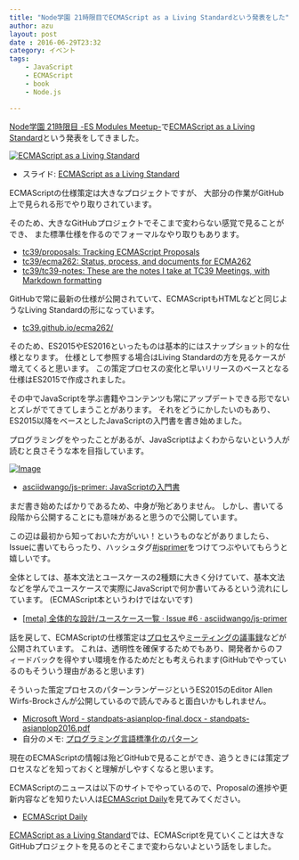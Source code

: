 ```yaml
---
title: "Node学園 21時限目でECMAScript as a Living Standardという発表をした"
author: azu
layout: post
date : 2016-06-29T23:32
category: イベント
tags:
    - JavaScript
    - ECMAScript
    - book
    - Node.js

---
```


[Node学園 21時限目 -ES Modules Meetup-](http://nodejs.connpass.com/event/34104/ "Node学園 21時限目 -ES Modules Meetup-")で[ECMAScript as a Living Standard](http://azu.github.io/slide/2016/node-es/ecmascript.html "ECMAScript as a Living Standard")という発表をしてきました。

[![ECMAScript as a Living Standard](https://monosnap.com/file/sWmJQbTd7YAKkFvPog7xozpPtHMOKF.png)](http://azu.github.io/slide/2016/node-es/ecmascript.html)

- スライド: [ECMAScript as a Living Standard](http://azu.github.io/slide/2016/node-es/ecmascript.html "ECMAScript as a Living Standard")

ECMAScriptの仕様策定は大きなプロジェクトですが、
大部分の作業がGitHub上で見られる形でやり取りされています。

そのため、大きなGitHubプロジェクトでそこまで変わらない感覚で見ることができ、
また標準仕様を作るのでフォーマルなやり取りもあります。

- [tc39/proposals: Tracking ECMAScript Proposals](https://github.com/tc39/proposals)
- [tc39/ecma262: Status, process, and documents for ECMA262](https://github.com/tc39/ecma262)
- [tc39/tc39-notes: These are the notes I take at TC39 Meetings, with Markdown formatting](https://github.com/tc39/tc39-notes/)

GitHubで常に最新の仕様が公開されていて、ECMAScriptもHTMLなどと同じようなLiving Standardの形になっています。

- [tc39.github.io/ecma262/](https://tc39.github.io/ecma262/ "ECMAScript® 2017 Language Specification")

そのため、ES2015やES2016といったものは基本的にはスナップショット的な仕様となります。
仕様として参照する場合はLiving Standardの方を見るケースが増えてくると思います。
この策定プロセスの変化と早いリリースのベースとなる仕様はES2015で作成されました。

その中でJavaScriptを学ぶ書籍やコンテンツも常にアップデートできる形でないとズレがでてきてしまうことがあります。
それをどうにかしたいのもあり、ES2015以降をベースとしたJavaScriptの入門書を書き始めました。

プログラミングをやったことがあるが、JavaScriptはよくわからないという人が読むと良さそうな本を目指しています。

[![Image](http://azu.github.io/slide/2016/node-es/img/js-primer.png)](https://github.com/asciidwango/js-primer "asciidwango/js-primer: JavaScriptの入門書")

- [asciidwango/js-primer: JavaScriptの入門書](https://github.com/asciidwango/js-primer "asciidwango/js-primer: JavaScriptの入門書")

まだ書き始めたばかりであるため、中身が殆どありません。
しかし、書いてる段階から公開することにも意味があると思うので公開しています。

この辺は最初から知っておいた方がいい！というものなどがありましたら、Issueに書いてもらったり、ハッシュタグ[#jsprimer](https://twitter.com/intent/tweet?hashtags=jsprimer)をつけてつぶやいてもらうと嬉しいです。

全体としては、基本文法とユースケースの2種類に大きく分けていて、基本文法などを学んでユースケースで実際にJavaScriptで何か書いてみるという流れにしています。
(ECMAScript本というわけではないです)

- [[meta] 全体的な設計/ユースケース一覧 · Issue #6 · asciidwango/js-primer](https://github.com/asciidwango/js-primer/issues/6 "[meta] 全体的な設計/ユースケース一覧 · Issue #6 · asciidwango/js-primer")

話を戻して、ECMAScriptの仕様策定は[プロセス](https://tc39.github.io/process-document/ "The TC39 Process")や[ミーティングの議事録](https://github.com/tc39/tc39-notes/)などが公開されています。
これは、透明性を確保するためでもあり、開発者からのフィードバックを得やすい環境を作るためだとも考えられます(GitHubでやっているのもそういう理由があると思います)

そういった策定プロセスのパターンランゲージというES2015のEditor Allen Wirfs-Brockさんが公開しているので読んでみると面白いかもしれません。

- [Microsoft Word - standpats-asianplop-final.docx - standpats-asianplop2016.pdf](http://wirfs-brock.com/allen/files/papers/standpats-asianplop2016.pdf)
- 自分のメモ: [プログラミング言語標準化のパターン](https://gist.github.com/azu/47082cbcaf7cc7b2b2f2075afad1b025)

現在のECMAScriptの情報は殆どGitHubで見ることができ、追うときには策定プロセスなどを知っておくと理解がしやすくなると思います。

ECMAScriptのニュースは以下のサイトでやっているので、Proposalの進捗や更新内容などを知りたい人は[ECMAScript Daily](https://ecmascript-daily.github.io/ "ECMAScript Daily")を見てみてください。

- [ECMAScript Daily](https://ecmascript-daily.github.io/ "ECMAScript Daily")

[ECMAScript as a Living Standard](http://azu.github.io/slide/2016/node-es/ecmascript.html "ECMAScript as a Living Standard")では、ECMAScriptを見ていくことは大きなGitHubプロジェクトを見るのとそこまで変わらないよという話をしました。
